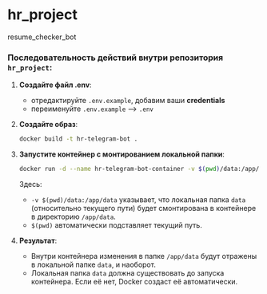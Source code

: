 # hr_project
resume_checker_bot

### Последовательность действий внутри репозитория ```hr_project```:

1. **Создайте файл .env**:
   * отредактируйте ```.env.example```, добавим ваши **credentials**
   * переименуйте ```.env.example``` --> ```.env```

2. **Создайте образ**:
   ```bash
   docker build -t hr-telegram-bot .
   ```

3. **Запустите контейнер с монтированием локальной папки**:
   ```bash
   docker run -d --name hr-telegram-bot-container -v $(pwd)/data:/app/data hr-telegram-bot
   ```

   Здесь:
   - `-v $(pwd)/data:/app/data` указывает, что локальная папка `data` (относительно текущего пути) будет смонтирована в контейнере в директорию `/app/data`.
   - `$(pwd)` автоматически подставляет текущий путь.

4. **Результат**:
   - Внутри контейнера изменения в папке `/app/data` будут отражены в локальной папке `data`, и наоборот.
   - Локальная папка `data` должна существовать до запуска контейнера. Если её нет, Docker создаст её автоматически.
